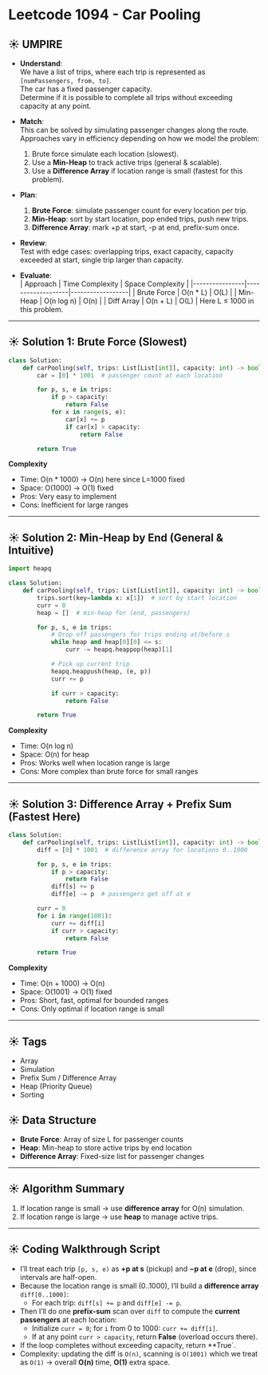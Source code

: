 # Leetcode 1094 - Car Pooling

## ☀️ UMPIRE

- **Understand**:  
  We have a list of trips, where each trip is represented as `[numPassengers, from, to]`.  
  The car has a fixed passenger capacity.  
  Determine if it is possible to complete all trips without exceeding capacity at any point.

- **Match**:  
  This can be solved by simulating passenger changes along the route.  
  Approaches vary in efficiency depending on how we model the problem:
  1. Brute force simulate each location (slowest).
  2. Use a **Min-Heap** to track active trips (general & scalable).
  3. Use a **Difference Array** if location range is small (fastest for this problem).

- **Plan**:  
  1. **Brute Force**: simulate passenger count for every location per trip.  
  2. **Min-Heap**: sort by start location, pop ended trips, push new trips.  
  3. **Difference Array**: mark +p at start, -p at end, prefix-sum once.

- **Review**:  
  Test with edge cases: overlapping trips, exact capacity, capacity exceeded at start, single trip larger than capacity.

- **Evaluate**:  
  | Approach       | Time Complexity   | Space Complexity |
  |----------------|-------------------|------------------|
  | Brute Force    | O(n * L)          | O(L)             |
  | Min-Heap       | O(n log n)        | O(n)             |
  | Diff Array     | O(n + L)          | O(L)             |
  Here L ≤ 1000 in this problem.

---

## ☀️ Solution 1: Brute Force (Slowest)

```python
class Solution:
    def carPooling(self, trips: List[List[int]], capacity: int) -> bool:
        car = [0] * 1001  # passenger count at each location

        for p, s, e in trips:
            if p > capacity:
                return False
            for x in range(s, e):
                car[x] += p
                if car[x] > capacity:
                    return False

        return True
```

**Complexity**  
- Time: O(n * 1000) → O(n) here since L=1000 fixed  
- Space: O(1000) → O(1) fixed  
- Pros: Very easy to implement  
- Cons: Inefficient for large ranges

---

## ☀️ Solution 2: Min-Heap by End (General & Intuitive)

```python
import heapq

class Solution:
    def carPooling(self, trips: List[List[int]], capacity: int) -> bool:
        trips.sort(key=lambda x: x[1])  # sort by start location
        curr = 0
        heap = []  # min-heap for (end, passengers)

        for p, s, e in trips:
            # Drop off passengers for trips ending at/before s
            while heap and heap[0][0] <= s:
                curr -= heapq.heappop(heap)[1]

            # Pick up current trip
            heapq.heappush(heap, (e, p))
            curr += p

            if curr > capacity:
                return False

        return True
```

**Complexity**  
- Time: O(n log n)  
- Space: O(n) for heap  
- Pros: Works well when location range is large  
- Cons: More complex than brute force for small ranges

---

## ☀️ Solution 3: Difference Array + Prefix Sum (Fastest Here)

```python
class Solution:
    def carPooling(self, trips: List[List[int]], capacity: int) -> bool:
        diff = [0] * 1001  # difference array for locations 0..1000

        for p, s, e in trips:
            if p > capacity:
                return False
            diff[s] += p
            diff[e] -= p  # passengers get off at e

        curr = 0
        for i in range(1001):
            curr += diff[i]
            if curr > capacity:
                return False

        return True
```

**Complexity**  
- Time: O(n + 1000) → O(n)  
- Space: O(1001) → O(1) fixed  
- Pros: Short, fast, optimal for bounded ranges  
- Cons: Only optimal if location range is small

---

## ☀️ Tags  
- Array  
- Simulation  
- Prefix Sum / Difference Array  
- Heap (Priority Queue)  
- Sorting

## ☀️ Data Structure  
- **Brute Force**: Array of size L for passenger counts  
- **Heap**: Min-heap to store active trips by end location  
- **Difference Array**: Fixed-size list for passenger changes

---

## ☀️ Algorithm Summary  
1. If location range is small → use **difference array** for O(n) simulation.  
2. If location range is large → use **heap** to manage active trips.

---

## ☀️ Coding Walkthrough Script 

- I’ll treat each trip `[p, s, e)` as **+p at s** (pickup) and **−p at e** (drop), since intervals are half-open.
- Because the location range is small (0..1000), I’ll build a **difference array** `diff[0..1000]`:
  - For each trip: `diff[s] += p` and `diff[e] -= p`.
- Then I’ll do one **prefix-sum** scan over `diff` to compute the **current passengers** at each location:
  - Initialize `curr = 0`; for `i` from 0 to 1000: `curr += diff[i]`.
  - If at any point `curr > capacity`, return **False** (overload occurs there).
- If the loop completes without exceeding capacity, return **True`.
- Complexity: updating the diff is `O(n)`, scanning is `O(1001)` which we treat as `O(1)` → overall **O(n)** time, **O(1)** extra space.
